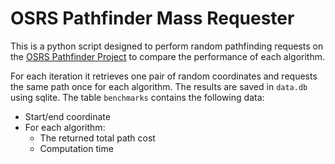 # OSRS Pathfinder Mass Requester

This is a python script designed to perform random pathfinding requests on the [OSRS Pathfinder Project](https://github.com/OlZe/osrs_pathfinder) to compare the performance of each algorithm.

For each iteration it retrieves one pair of random coordinates and requests the same path once for each algorithm. The results are saved in `data.db` using sqlite. The table `benchmarks` contains the following data:

- Start/end coordinate
- For each algorithm:
    - The returned total path cost
    - Computation time